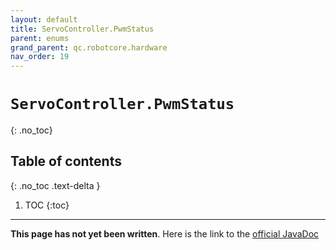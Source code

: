 ```yaml
---
layout: default
title: ServoController.PwmStatus
parent: enums
grand_parent: qc.robotcore.hardware
nav_order: 19
---
```

# `ServoController.PwmStatus`
{: .no_toc}

## Table of contents
{: .no_toc .text-delta }

1. TOC
{:toc}
---
**This page has not yet been written**. Here is the link to the [official JavaDoc](https://ftctechnh.github.io/ftc_app/doc/javadoc/com/qualcomm/robotcore/hardware/ServoController.PwmStatus.html)
        